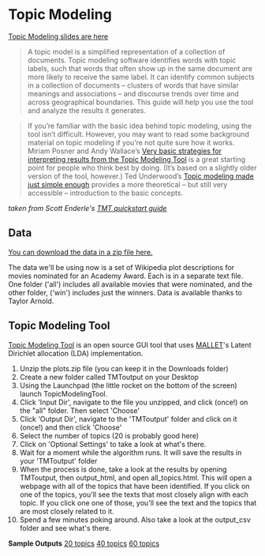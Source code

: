 # Topic Modeling
[Topic Modeling slides are here](https://docs.google.com/presentation/d/1G0T1b0GZ1U131DWGSALvsooVANUJvAW7XGZRx2KDmQo/edit?usp=sharing)

>A topic model is a simplified representation of a collection of documents. Topic modeling software identifies words with topic labels, such that words that often show up in the same document are more likely to receive the same label. It can identify common subjects in a collection of documents – clusters of words that have similar meanings and associations – and discourse trends over time and across geographical boundaries. This guide will help you use the tool and analyze the results it generates.

>If you’re familiar with the basic idea behind topic modeling, using the tool isn’t difficult. However, you may want to read some background material on topic modeling if you’re not quite sure how it works. Miriam Posner and Andy Wallace’s [Very basic strategies for interpreting results from the Topic Modeling Tool](http://miriamposner.com/blog/very-basic-strategies-for-interpreting-results-from-the-topic-modeling-tool/) is a great starting point for people who think best by doing. (It’s based on a slightly older version of the tool, however.) Ted Underwood’s [Topic modeling made just simple enough](https://tedunderwood.com/2012/04/07/topic-modeling-made-just-simple-enough/) provides a more theoretical – but still very accessible – introduction to the basic concepts.

*taken from Scott Enderle's [TMT quickstart guide](https://senderle.github.io/topic-modeling-tool/documentation/2017/01/06/quickstart.html)*

## Data
[You can download the data in a zip file here.](https://github.com/dmics/topicmodeling/blob/master/plots.zip)

The data we'll be using now is a set of Wikipedia plot descriptions for movies nominated for an Academy Award. Each is in a separate text file. One folder ('all') includes all available movies that were nominated, and the other folder, ('win') includes just the winners. Data is available thanks to Taylor Arnold.

## Topic Modeling Tool
[Topic Modeling Tool](https://senderle.github.io/topic-modeling-tool/documentation/2017/01/06/quickstart.html) is an open source GUI tool that uses [MALLET](http://mallet.cs.umass.edu/)'s Latent Dirichlet allocation (LDA) implementation.

1. Unzip the plots.zip file (you can keep it in the Downloads folder)
1. Create a new folder called TMToutput on your Desktop
1. Using the Launchpad (the little rocket on the bottom of the screen) launch TopicModelingTool.
2. Click 'Input Dir', navigate to the file you unzipped, and click (once!) on the "all" folder. Then select 'Choose'
3. Click 'Output Dir', navigate to the 'TMToutput' folder and click on it (once!) and then click 'Choose'
4. Select the number of topics (20 is probably good here)
4. Click on 'Optional Settings' to take a look at what's there.
5. Wait for a moment while the algorithm runs. It will save the results in your 'TMToutput' folder
6. When the process is done, take a look at the results by opening TMToutput, then output_html, and open all_topics.html. This will open a webpage with all of the topics that have been identified. If you click on one of the topics, you'll see the texts that most closely align with each topic. If you click one one of those, you'll see the text and the topics that are most closely related to it.
7. Spend a few minutes poking around. Also take a look at the output_csv folder and see what's there.

**Sample Outputs**
[20 topics](http://brandontlocke.com/aa-20topicmodel/output_html/all_topics.html)
[40 topics](http://brandontlocke.com/aa-40topicmodel/aa-40topicmodel/all_topics.html)
[60 topics](http://brandontlocke.com/aa-60topicmodel/aa-60topicmodel/all_topics.html)
